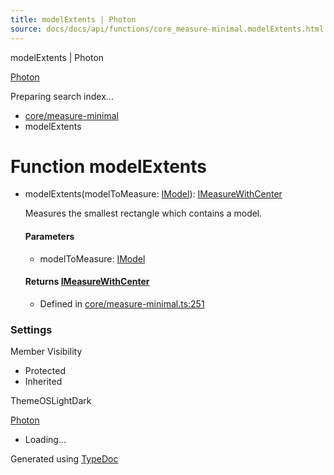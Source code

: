 ```yaml
---
title: modelExtents | Photon
source: docs/docs/api/functions/core_measure-minimal.modelExtents.html
---
```


modelExtents | Photon

[Photon](../index.html)




Preparing search index...

* [core/measure-minimal](../modules/core_measure-minimal.html)
* modelExtents

# Function modelExtents

* modelExtents(modelToMeasure: [IModel](../interfaces/core_schema.IModel.html)): [IMeasureWithCenter](../interfaces/core_maker.IMeasureWithCenter.html)

  Measures the smallest rectangle which contains a model.

  #### Parameters

  + modelToMeasure: [IModel](../interfaces/core_schema.IModel.html)

  #### Returns [IMeasureWithCenter](../interfaces/core_maker.IMeasureWithCenter.html)

  + Defined in [core/measure-minimal.ts:251](https://github.com/mwhite454/photon/blob/main/packages/photon/src/core/measure-minimal.ts#L251)

### Settings

Member Visibility

* Protected
* Inherited

ThemeOSLightDark

[Photon](../index.html)

* Loading...

Generated using [TypeDoc](https://typedoc.org/)
